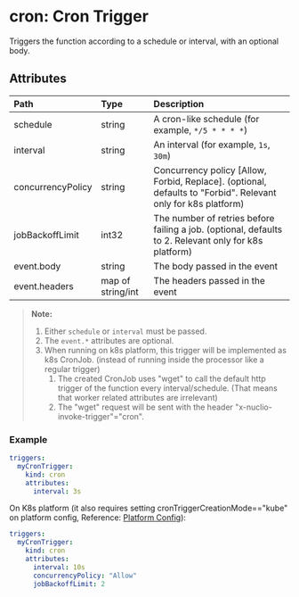 # cron: Cron Trigger

Triggers the function according to a schedule or interval, with an optional body.

## Attributes

| **Path** | **Type** | **Description** |
| :--- | :--- | :--- |
| schedule | string | A cron-like schedule (for example, `*/5 * * * *`) |
| interval | string | An interval (for example, `1s`, `30m`) |
| concurrencyPolicy | string | Concurrency policy [Allow, Forbid, Replace]. (optional, defaults to "Forbid". Relevant only for k8s platform)
| jobBackoffLimit | int32 | The number of retries before failing a job. (optional, defaults to 2. Relevant only for k8s platform)
| event.body | string | The body passed in the event |
| event.headers | map of string/int | The headers passed in the event |

> **Note:**
> 1. Either `schedule` or `interval` must be passed.
> 2. The `event.*` attributes are optional.
> 3. When running on k8s platform, this trigger will be implemented as k8s CronJob. (instead of running inside the processor like a regular trigger)
>    1. The created CronJob uses "wget" to call the default http trigger of the function every interval/schedule. (That means that worker related attributes are irrelevant)
>    2. The "wget" request will be sent with the header "x-nuclio-invoke-trigger"="cron".

### Example


```yaml
triggers:
  myCronTrigger:
    kind: cron
    attributes:
      interval: 3s
```

On K8s platform (it also requires setting cronTriggerCreationMode=="kube" on platform config, Reference: [Platform Config](/docs/tasks/configuring-a-platform.md)):
```yaml
triggers:
  myCronTrigger:
    kind: cron
    attributes:
      interval: 10s
      concurrencyPolicy: "Allow"
      jobBackoffLimit: 2
```
